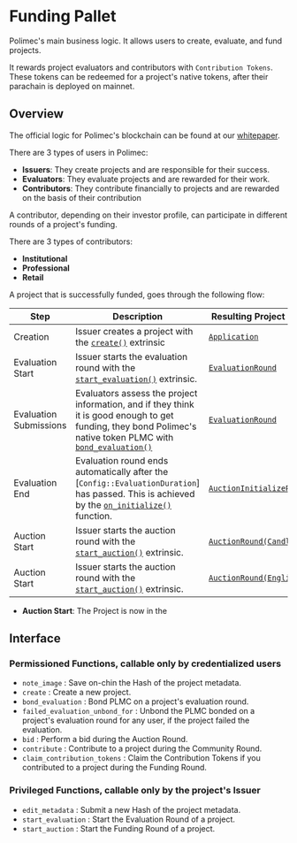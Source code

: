  # Funding Pallet

 Polimec's main business logic. It allows users to create, evaluate, and fund projects.

 It rewards project evaluators and contributors with `Contribution Tokens`. These tokens
 can be redeemed for a project's native tokens, after their parachain is deployed on mainnet.

 ## Overview

 The official logic for Polimec's blockchain can be found at our [whitepaper](https://polimec.link/whitepaper).

 There are 3 types of users in Polimec:
 - **Issuers**: They create projects and are responsible for their success.
 - **Evaluators**: They evaluate projects and are rewarded for their work.
 - **Contributors**: They contribute financially to projects and are rewarded on the basis of their contribution

 A contributor, depending on their investor profile, can participate in different rounds of a project's funding.

 There are 3 types of contributors:
 - **Institutional**
 - **Professional**
 - **Retail**

 A project that is successfully funded, goes through the following flow:

 | Step                   | Description                                                                                                                                                                              | Resulting Project State                                             |
 |------------------------|------------------------------------------------------------------------------------------------------------------------------------------------------------------------------------------|---------------------------------------------------------------------|
 | Creation               | Issuer creates a project with the [`create()`](./src/lib.rs#L255) extrinsic                                                                                                              | [`Application`](ProjectStatus::Application)                         |
 | Evaluation Start       | Issuer starts the evaluation round with the [`start_evaluation()`](Pallet::start_evaluation) extrinsic.                                                                                  | [`EvaluationRound`](ProjectStatus::EvaluationRound)                 |
 | Evaluation Submissions | Evaluators assess the project information, and if they think it is good enough to get funding, they bond Polimec's native token PLMC with [`bond_evaluation()`](Pallet::bond_evaluation) | [`EvaluationRound`](ProjectStatus::EvaluationRound)                 |
 | Evaluation End         | Evaluation round ends automatically after the [`Config::EvaluationDuration`] has passed. This is achieved by the [`on_initialize()`](Pallet::on_initialize) function.                    | [`AuctionInitializePeriod`](ProjectStatus::AuctionInitializePeriod) |
 | Auction Start          | Issuer starts the auction round with the [`start_auction()`](Pallet::start_auction) extrinsic.                                                                                           | [`AuctionRound(Candle)`](ProjectStatus::AuctionRound)               |
 | Auction Start          | Issuer starts the auction round with the [`start_auction()`](Pallet::start_auction) extrinsic.                                                                                           | [`AuctionRound(English)`](ProjectStatus::AuctionRound)              |

 - **Auction Start**: The Project is now in the
 ## Interface

 ### Permissioned Functions, callable only by credentialized users

 * `note_image` : Save on-chin the Hash of the project metadata.
 * `create` : Create a new project.
 * `bond_evaluation` : Bond PLMC on a project's evaluation round.
 * `failed_evaluation_unbond_for` : Unbond the PLMC bonded on a project's evaluation round for any user, if the project failed the evaluation.
 * `bid` : Perform a bid during the Auction Round.
 * `contribute` : Contribute to a project during the Community Round.
 * `claim_contribution_tokens` : Claim the Contribution Tokens if you contributed to a project during the Funding Round.

 ### Privileged Functions, callable only by the project's Issuer

 * `edit_metadata` : Submit a new Hash of the project metadata.
 * `start_evaluation` : Start the Evaluation Round of a project.
 * `start_auction` : Start the Funding Round of a project.

